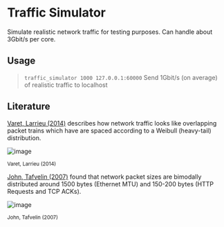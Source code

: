 # Traffic Simulator
Simulate realistic network traffic for testing purposes.
Can handle about 3Gbit/s per core.

## Usage
> `traffic_simulator 1000 127.0.0.1:60000`
> Send 1Gbit/s (on average) of realistic traffic to localhost

## Literature
[Varet, Larrieu (2014)](https://enac.hal.science/hal-00973913/document) describes how network traffic looks like overlapping packet trains which have are spaced according to a Weibull (heavy-tail) distribution.

![image](https://github.com/user-attachments/assets/ea468e58-409d-4514-8843-39583f57da3b)

<sup>  Varet, Larrieu (2014)</sup>



[John, Tafvelin (2007)](http://conferences.sigcomm.org/imc/2007/papers/imc91.pdf) found that network packet sizes are bimodally distributed around 1500 bytes (Ethernet MTU) and 150-200 bytes (HTTP Requests and TCP ACKs).

![image](https://github.com/user-attachments/assets/fb49d21b-620f-45a1-b106-6e900681d82a)

<sup>  John, Tafvelin (2007)</sup>



